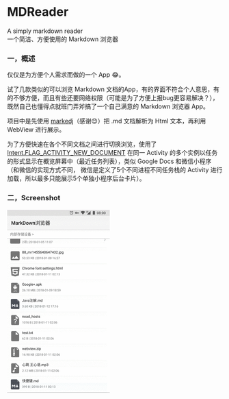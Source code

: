 # MDReader
A simply markdown reader     
一个简洁、方便使用的 Markdown 浏览器    

### 一，概述    
仅仅是为方便个人需求而做的一个 App 😂。    
    
试了几款类似的可以浏览 Markdown 文档的App，有的界面不符合个人意思，有的不够方便，而且有些还要网络权限（可能是为了方便上报bug更容易解决？），
既然自己也懂得点就班门弄斧搞了一个自己满意的 Markdown 浏览器 App。    
    
项目中是先使用 [markedj](https://github.com/gitbucket/markedj)（感谢😊）把 .md 文档解析为 Html 文本，再利用 WebView 进行展示。    
     
为了方便快速在各个不同文档之间进行切换浏览，使用了 [Intent.FLAG_ACTIVITY_NEW_DOCUMENT](https://developer.android.com/guide/components/recents.html) 
在同一 Activity 的多个实例以任务的形式显示在概览屏幕中（最近任务列表），类似 Google Docs 和微信小程序（和微信的实现方式不同，
微信是定义了5个不同进程不同任务栈的 Activity 进行加载，所以最多只能展示5个单独小程序后台卡片）。    
### 二，Screenshot     
![image](https://github.com/XYScience/MDReader/raw/master/screenshot/Markdown_Broswer.gif)

